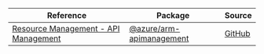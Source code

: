 | Reference | Package | Source |
|---|---|---|
|[Resource Management - API Management](arm-apimanagement-readme.md)|[@azure/arm-apimanagement](https://www.npmjs.com/package/@azure/arm-apimanagement)|[GitHub](https://github.com/Azure/azure-sdk-for-js/blob/main/sdk/apimanagement/arm-apimanagement)|

